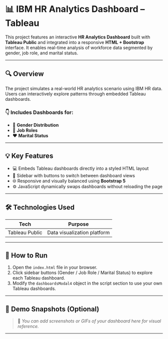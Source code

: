 # 📊 IBM HR Analytics Dashboard – Tableau

This project features an interactive **HR Analytics Dashboard** built with **Tableau Public** and integrated into a responsive **HTML + Bootstrap** interface. It enables real-time analysis of workforce data segmented by gender, job role, and marital status.

---

## 🔍 Overview

The project simulates a real-world HR analytics scenario using IBM HR data. Users can interactively explore patterns through embedded Tableau dashboards.

### 👇 Includes Dashboards for:
- 🚻 **Gender Distribution**
- 💼 **Job Roles**
- ❤️ **Marital Status**

---

## 💡 Key Features

- 💻 Embeds Tableau dashboards directly into a styled HTML layout
- 🎯 Sidebar with buttons to switch between dashboard views
- 🌐 Responsive and visually balanced using **Bootstrap 5**
- ⚙️ JavaScript dynamically swaps dashboards without reloading the page

---

## 🛠️ Technologies Used

| Tech             | Purpose                          |
|------------------|----------------------------------|
| Tableau Public   | Data visualization platform      |


---

## 🚀 How to Run

1. Open the `index.html` file in your browser.
2. Click sidebar buttons (Gender / Job Role / Marital Status) to explore each Tableau dashboard.
3. Modify the `dashboardsModal4` object in the script section to use your own Tableau dashboards.

---

## 🧪 Demo Snapshots (Optional)

> 📸 _You can add screenshots or GIFs of your dashboard here for visual reference._

---

